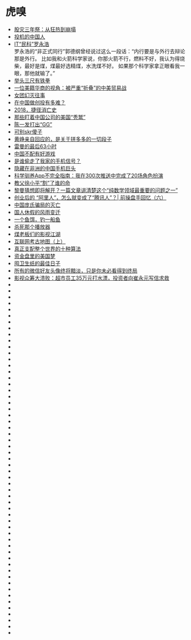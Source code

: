 # 虎嗅

*   [股灾三年祭：从狂热到崩塌](https://www.huxiu.com/article/248771.html)
*   [投机的中国人](https://www.huxiu.com/article/251935.html)
*   [IT“民科”罗永浩](https://www.huxiu.com/article/244293.html)  
罗永浩的“非正式同行”郭德纲曾经说过这么一段话：“内行要是与外行去辩论那是外行。
比如我和火箭科学家说，你那火箭不行，燃料不好，我认为得烧柴，最好是煤，煤最好选精煤，水洗煤不好。
如果那个科学家拿正眼看我一眼，那他就输了。”  
*   [举头三尺有铁拳](https://www.huxiu.com/article/246308.html)
*   [一位美籍华商的视角：被严重“折叠”的中美贸易战](https://www.huxiu.com/article/255875.html)
*   [女团幻灭往事](https://www.huxiu.com/article/256990.html)
*   [在中国做创投有多难？](https://www.huxiu.com/article/257078.html)
*   [2018，捷径消亡史](https://www.huxiu.com/article/255852.html)
*   [那些盯着中国公司的美国“秃鹫”](https://www.huxiu.com/article/257037.html)
*   [陈一发打出“GG”](https://www.huxiu.com/article/255667.html)
*   [可别skr傻子](https://www.huxiu.com/article/255495.html)
*   [黄峥亲自回应的，是关于拼多多的一切段子](https://www.huxiu.com/article/255482.html)
*   [雷曼的最后63小时](https://www.huxiu.com/article/258148.html)
*   [中国不配有好游戏](https://www.huxiu.com/article/260641.html)
*   [是谁偷走了我家的手机信号？](https://www.huxiu.com/article/261916.html)
*   [隐藏在非洲的中国手机巨头](https://www.huxiu.com/article/262080.html)
*   [科学驯养App不完全指南：我在300次推送中完成了20场角色扮演](https://www.huxiu.com/article/261937.html)
*   [教父徐小平“割”了谁的命](https://www.tuicool.com/articles/bUVzam2)
*   [黎曼猜想即将解开？一篇文章讲清楚这个“纯数学领域最重要的问题之一”](https://www.huxiu.com/article/264064.html?utm_source=tuicool&utm_medium=referral)
*   [创业后的 “阿里人”，怎么就变成了“腾讯人”？| 前操盘手回忆（六）](https://www.huxiu.com/article/264017.html?utm_source=tuicool&utm_medium=referral)
*   [中国庞氏骗局的灭亡](http://www.kanshangjie.com/article/152047-1.html)
*   [国人休假的风雨变迁](https://www.huxiu.com/article/265343.html?utm_source=tuicool&utm_medium=referral)
*   [一个鱼饵，钓一船鱼](https://www.huxiu.com/article/267214.html?utm_source=tuicool&utm_medium=referral)
*   [杀死那个播放器](https://www.huxiu.com/article/268207.html?utm_source=tuicool&utm_medium=referral)
*   [煤老板们的影视江湖](https://www.huxiu.com/article/268238.html?utm_source=tuicool&utm_medium=referral)
*   [互联网考古地图（上）](https://www.huxiu.com/article/268947.html?utm_source=tuicool&utm_medium=referral)
*   [真正支配整个世界的十种算法](https://www.huxiu.com/article/267404.html?utm_source=tuicool&utm_medium=referral)
*   [资金盘里的美国梦](https://www.huxiu.com/article/270940.html?utm_source=tuicool&utm_medium=referral)
*   [囤卫生纸的最佳日子](https://www.huxiu.com/article/271500.html?utm_source=tuicool&utm_medium=referral)
*   [所有的微信好友头像终将黯淡，只是你未必看得到终局](https://www.huxiu.com/article/271547.html?utm_source=tuicool&utm_medium=referral)
*   [影视众筹大溃败：超市员工35万元打水漂，投资者向崔永元写信求救](https://www.huxiu.com/article/272123.html?utm_source=tuicool&utm_medium=referral)
*   []()
*   []()
*   []()
*   []()
*   []()
*   []()
*   []()
*   []()
*   []()
*   []()
*   []()
*   []()
*   []()
*   []()
*   []()
*   []()
*   []()
*   []()
*   []()
*   []()
*   []()
*   []()
*   []()
*   []()
*   []()
*   []()
*   []()
*   []()
*   []()
*   []()
*   []()
*   []()
*   []()
*   []()
*   []()
*   []()
*   []()
*   []()
*   []()
*   []()
*   []()
*   []()
*   []()
*   []()
*   []()
*   []()
*   []()
*   []()
*   []()
*   []()
*   []()
*   []()
*   []()
*   []()
*   []()
*   []()
*   []()









